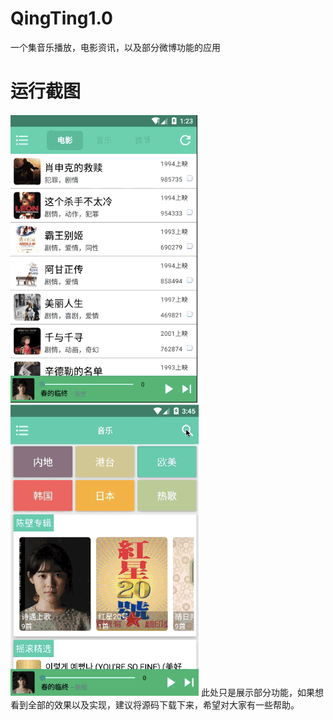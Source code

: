 # QingTing1.0
一个集音乐播放，电影资讯，以及部分微博功能的应用
# 运行截图
![image](https://github.com/z13538657403/DouBanApp24/blob/master/app/src/main/res/mipmap-xxxhdpi/qingting2.gif)
![image](https://github.com/z13538657403/DouBanApp24/blob/master/app/src/main/res/mipmap-xxxhdpi/qingting4.gif)
此处只是展示部分功能，如果想看到全部的效果以及实现，建议将源码下载下来，希望对大家有一些帮助。
